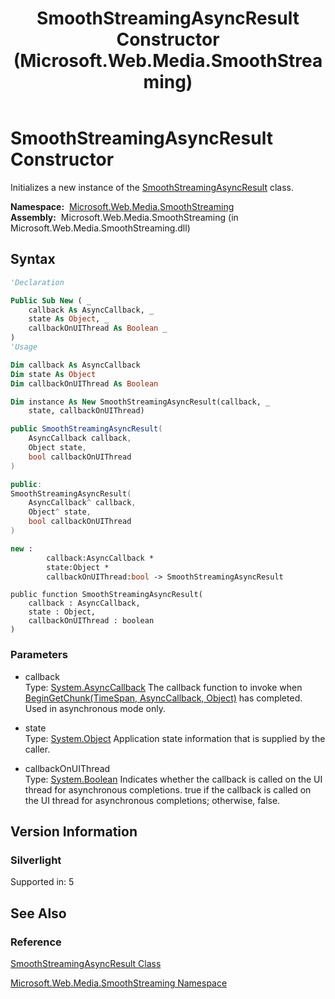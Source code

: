 ﻿---
title: SmoothStreamingAsyncResult Constructor  (Microsoft.Web.Media.SmoothStreaming)
TOCTitle: SmoothStreamingAsyncResult Constructor
ms:assetid: M:Microsoft.Web.Media.SmoothStreaming.SmoothStreamingAsyncResult.#ctor(System.AsyncCallback,System.Object,System.Boolean)
ms:mtpsurl: https://msdn.microsoft.com/en-us/library/microsoft.web.media.smoothstreaming.smoothstreamingasyncresult.smoothstreamingasyncresult(v=VS.95)
ms:contentKeyID: 46307680
ms.date: 05/31/2012
mtps_version: v=VS.95
f1_keywords:
- Microsoft.Web.Media.SmoothStreaming.SmoothStreamingAsyncResult.SmoothStreamingAsyncResult
- Microsoft.Web.Media.SmoothStreaming.SmoothStreamingAsyncResult.#ctor
dev_langs:
- csharp
- jscript
- vb
- FSharp
- cpp
api_location:
- Microsoft.Web.Media.SmoothStreaming.dll
api_name:
- Microsoft.Web.Media.SmoothStreaming.SmoothStreamingAsyncResult..ctor
api_type:
- Managed
topic_type:
- apiref
- kbSyntax
product_family_name: VS
ROBOTS: INDEX,FOLLOW
---

# SmoothStreamingAsyncResult Constructor

Initializes a new instance of the [SmoothStreamingAsyncResult](smoothstreamingasyncresult-class-microsoft-web-media-smoothstreaming.md) class.

**Namespace:**  [Microsoft.Web.Media.SmoothStreaming](microsoft-web-media-smoothstreaming-namespace_1.md)  
**Assembly:**  Microsoft.Web.Media.SmoothStreaming (in Microsoft.Web.Media.SmoothStreaming.dll)

## Syntax

```vb
'Declaration

Public Sub New ( _
    callback As AsyncCallback, _
    state As Object, _
    callbackOnUIThread As Boolean _
)
'Usage

Dim callback As AsyncCallback
Dim state As Object
Dim callbackOnUIThread As Boolean

Dim instance As New SmoothStreamingAsyncResult(callback, _
    state, callbackOnUIThread)
```

```csharp
public SmoothStreamingAsyncResult(
    AsyncCallback callback,
    Object state,
    bool callbackOnUIThread
)
```

```cpp
public:
SmoothStreamingAsyncResult(
    AsyncCallback^ callback, 
    Object^ state, 
    bool callbackOnUIThread
)
```

``` fsharp
new : 
        callback:AsyncCallback * 
        state:Object * 
        callbackOnUIThread:bool -> SmoothStreamingAsyncResult
```

```jscript
public function SmoothStreamingAsyncResult(
    callback : AsyncCallback, 
    state : Object, 
    callbackOnUIThread : boolean
)
```

### Parameters

  - callback  
    Type: [System.AsyncCallback](https://msdn.microsoft.com/library/ckbe7yh5\(v=vs.95\))  
    The callback function to invoke when [BeginGetChunk(TimeSpan, AsyncCallback, Object)](trackinfo-begingetchunk-method-microsoft-web-media-smoothstreaming_1.md) has completed. Used in asynchronous mode only.

<!-- end list -->

  - state  
    Type: [System.Object](https://msdn.microsoft.com/library/e5kfa45b\(v=vs.95\))  
    Application state information that is supplied by the caller.

<!-- end list -->

  - callbackOnUIThread  
    Type: [System.Boolean](https://msdn.microsoft.com/library/a28wyd50\(v=vs.95\))  
    Indicates whether the callback is called on the UI thread for asynchronous completions. true if the callback is called on the UI thread for asynchronous completions; otherwise, false.

## Version Information

### Silverlight

Supported in: 5  

## See Also

### Reference

[SmoothStreamingAsyncResult Class](smoothstreamingasyncresult-class-microsoft-web-media-smoothstreaming.md)

[Microsoft.Web.Media.SmoothStreaming Namespace](microsoft-web-media-smoothstreaming-namespace_1.md)

